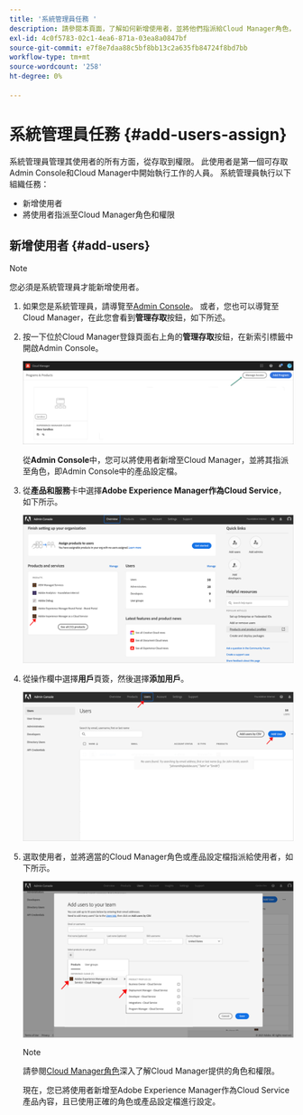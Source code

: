```yaml
---
title: '系統管理員任務 '
description: 請參閱本頁面，了解如何新增使用者，並將他們指派給Cloud Manager角色，擔任系統管理員
exl-id: 4c0f5783-02c1-4ea6-871a-03ea8a0847bf
source-git-commit: e7f8e7daa88c5bf8bb13c2a635fb84724f8bd7bb
workflow-type: tm+mt
source-wordcount: '258'
ht-degree: 0%

---
```


# 系統管理員任務 {#add-users-assign}

系統管理員管理其使用者的所有方面，從存取到權限。 此使用者是第一個可存取Admin Console和Cloud Manager中開始執行工作的人員。
系統管理員執行以下組織任務：

* 新增使用者
* 將使用者指派至Cloud Manager角色和權限

## 新增使用者 {#add-users}

>[!NOTE]
>您必須是系統管理員才能新增使用者。

1. 如果您是系統管理員，請導覽至[Admin Console](https://adminconsole.adobe.com)。 或者，您也可以導覽至Cloud Manager，在此您會看到&#x200B;**管理存取**&#x200B;按鈕，如下所述。

1. 按一下位於Cloud Manager登錄頁面右上角的&#x200B;**管理存取**&#x200B;按鈕，在新索引標籤中開啟Admin Console。

   ![](/help/implementing/cloud-manager/getting-access-to-aem-in-cloud/assets/sys-admin5.png)

   從&#x200B;**Admin Console**&#x200B;中，您可以將使用者新增至Cloud Manager，並將其指派至角色，即Admin Console中的產品設定檔。

1. 從&#x200B;**產品和服務**&#x200B;卡中選擇&#x200B;**Adobe Experience Manager作為Cloud Service**，如下所示。

   ![](/help/onboarding/what-is-required/assets/admin-console-1.png)

1. 從操作欄中選擇&#x200B;**用戶**&#x200B;頁簽，然後選擇&#x200B;**添加用戶**。

   ![](/help/onboarding/what-is-required/assets/admin-console-2.png)

1. 選取使用者，並將適當的Cloud Manager角色或產品設定檔指派給使用者，如下所示。

   ![](/help/onboarding/what-is-required/assets/admin-console-3.png)

   >[!NOTE]
   >請參閱[Cloud Manager角色](/help/onboarding/what-is-required/user-roles-permissions.md)深入了解Cloud Manager提供的角色和權限。

   現在，您已將使用者新增至Adobe Experience Manager作為Cloud Service產品內容，且已使用正確的角色或產品設定檔進行設定。
